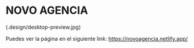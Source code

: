 # NOVO AGENCIA
(.design/desktop-preview.jpg)

Puedes ver la página en el siguiente link: https://novoagencia.netlify.app/
